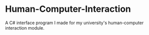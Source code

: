 # Human-Computer-Interaction
A C# interface program I made for my university's human-computer interaction module. 
